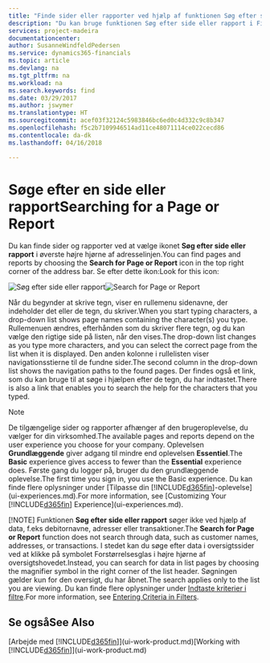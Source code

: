 ```yaml
---
title: "Finde sider eller rapporter ved hjælp af funktionen Søg efter side eller rapport | Microsoft Docs"
description: "Du kan bruge funktionen Søg efter side eller rapport i Finance and Operations, Business edition til at søge efter sider og rapporter."
services: project-madeira
documentationcenter: 
author: SusanneWindfeldPedersen
ms.service: dynamics365-financials
ms.topic: article
ms.devlang: na
ms.tgt_pltfrm: na
ms.workload: na
ms.search.keywords: find
ms.date: 03/29/2017
ms.author: jswymer
ms.translationtype: HT
ms.sourcegitcommit: acef03f32124c5983846bc6ed0c4d332c9c8b347
ms.openlocfilehash: f5c2b7109946514ad11ce48071114ce022cecd86
ms.contentlocale: da-dk
ms.lasthandoff: 04/16/2018

---
```

# <a name="searching-for-a-page-or-report"></a><span data-ttu-id="46f69-103">Søge efter en side eller rapport</span><span class="sxs-lookup"><span data-stu-id="46f69-103">Searching for a Page or Report</span></span>
<span data-ttu-id="46f69-104">Du kan finde sider og rapporter ved at vælge ikonet **Søg efter side eller rapport** i øverste højre hjørne af adresselinjen.</span><span class="sxs-lookup"><span data-stu-id="46f69-104">You can find pages and reports by choosing the **Search for Page or Report** icon in the top right corner of the address bar.</span></span> <span data-ttu-id="46f69-105">Se efter dette ikon:</span><span class="sxs-lookup"><span data-stu-id="46f69-105">Look for this icon:</span></span>

<span data-ttu-id="46f69-106">![Søg efter side eller rapport](media/ui-search/search.png "Søg efter side eller rapport")</span><span class="sxs-lookup"><span data-stu-id="46f69-106">![Search for Page or Report](media/ui-search/search.png "Search for Page or Report")</span></span>

<span data-ttu-id="46f69-107">Når du begynder at skrive tegn, viser en rullemenu sidenavne, der indeholder det eller de tegn, du skriver.</span><span class="sxs-lookup"><span data-stu-id="46f69-107">When you start typing characters, a drop-down list shows page names containing the character(s) you type.</span></span> <span data-ttu-id="46f69-108">Rullemenuen ændres, efterhånden som du skriver flere tegn, og du kan vælge den rigtige side på listen, når den vises.</span><span class="sxs-lookup"><span data-stu-id="46f69-108">The drop-down list changes as you type more characters, and you can select the correct page from the list when it is displayed.</span></span> <span data-ttu-id="46f69-109">Den anden kolonne i rullelisten viser navigationsstierne til de fundne sider.</span><span class="sxs-lookup"><span data-stu-id="46f69-109">The second column in the drop-down list shows the navigation paths to the found pages.</span></span> <span data-ttu-id="46f69-110">Der findes også et link, som du kan bruge til at søge i hjælpen efter de tegn, du har indtastet.</span><span class="sxs-lookup"><span data-stu-id="46f69-110">There is also a link that enables you to search the help for the characters that you typed.</span></span>

> [!NOTE]
>   <span data-ttu-id="46f69-111">De tilgængelige sider og rapporter afhænger af den brugeroplevelse, du vælger for din virksomhed.</span><span class="sxs-lookup"><span data-stu-id="46f69-111">The available pages and reports depend on the user experience you choose for your company.</span></span> <span data-ttu-id="46f69-112">Oplevelsen **Grundlæggende** giver adgang til mindre end oplevelsen **Essentiel**.</span><span class="sxs-lookup"><span data-stu-id="46f69-112">The **Basic** experience gives access to fewer than the **Essential** experience does.</span></span> <span data-ttu-id="46f69-113">Første gang du logger på, bruger du den grundlæggende oplevelse.</span><span class="sxs-lookup"><span data-stu-id="46f69-113">The first time you sign in, you use the Basic experience.</span></span> <span data-ttu-id="46f69-114">Du kan finde flere oplysninger under [Tilpasse din [!INCLUDE[d365fin](includes/d365fin_md.md)]-oplevelse](ui-experiences.md).</span><span class="sxs-lookup"><span data-stu-id="46f69-114">For more information, see [Customizing Your  [!INCLUDE[d365fin](includes/d365fin_md.md)] Experience](ui-experiences.md).</span></span>
> 
> [!NOTE]
>   <span data-ttu-id="46f69-115">Funktionen **Søg efter side eller rapport** søger ikke ved hjælp af data, f.eks debitornavne, adresser eller transaktioner.</span><span class="sxs-lookup"><span data-stu-id="46f69-115">The **Search for Page or Report** function does not search through data, such as customer names, addresses, or transactions.</span></span> <span data-ttu-id="46f69-116">I stedet kan du søge efter data i oversigtssider ved at klikke på symbolet Forstørrelsesglas i højre hjørne af oversigtshovedet.</span><span class="sxs-lookup"><span data-stu-id="46f69-116">Instead, you can search for data in list pages by choosing the magnifier symbol in the right corner of the list header.</span></span> <span data-ttu-id="46f69-117">Søgningen gælder kun for den oversigt, du har åbnet.</span><span class="sxs-lookup"><span data-stu-id="46f69-117">The search applies only to the list you are viewing.</span></span> <span data-ttu-id="46f69-118">Du kan finde flere oplysninger under [Indtaste kriterier i filtre](ui-enter-criteria-filters.md).</span><span class="sxs-lookup"><span data-stu-id="46f69-118">For more information, see [Entering Criteria in Filters](ui-enter-criteria-filters.md).</span></span>

## <a name="see-also"></a><span data-ttu-id="46f69-119">Se også</span><span class="sxs-lookup"><span data-stu-id="46f69-119">See Also</span></span>
<span data-ttu-id="46f69-120">[Arbejde med [!INCLUDE[d365fin](includes/d365fin_md.md)]](ui-work-product.md)</span><span class="sxs-lookup"><span data-stu-id="46f69-120">[Working with [!INCLUDE[d365fin](includes/d365fin_md.md)]](ui-work-product.md)</span></span>

